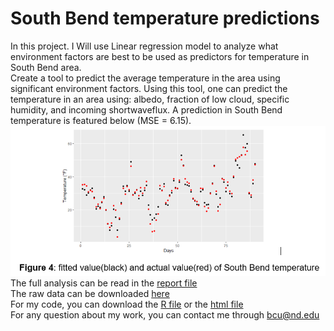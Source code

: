  
# South Bend temperature predictions
In this project. I Will use Linear regression model to analyze what environment factors are best to be used as predictors for temperature in South Bend area. <br />
Create a tool to predict the average temperature in the area using significant environment factors. Using this tool, one can predict the temperature in an area using:  albedo, fraction of low cloud, specific humidity, and incoming shortwaveflux. A prediction in South Bend temperature is featured below (MSE = 6.15). <br />
![](fitted%20value.PNG)  <br />
The full analysis can be read in the [report file](https://github.com/oceancode1997/southbendtemperature/blob/master/final%20report%20temperature%20in%20South%20Bend.docx?raw=true) <br />
The raw data can be downloaded [here](https://github.com/oceancode1997/southbendtemperature/raw/master/South%20Bend%20temperature%20data.csv) <br />
For my code, you can download the [R file](https://github.com/oceancode1997/southbendtemperature/raw/master/final.Rmd) or the [html file](https://github.com/oceancode1997/southbendtemperature/raw/master/final.html) <br />
For any question about my work, you can contact me through bcu@nd.edu
